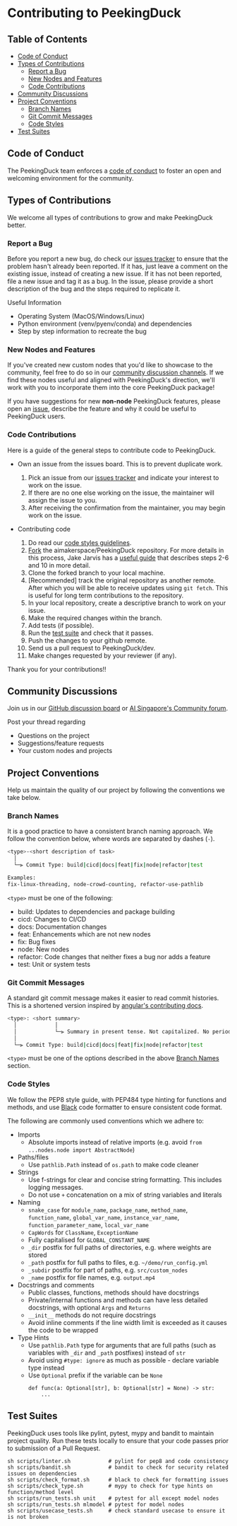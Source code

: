 # Contributing to PeekingDuck

## Table of Contents

- [Code of Conduct](#code-of-conduct)
- [Types of Contributions](#types-of-contributions)
  - [Report a Bug](#report-a-bug)
  - [New Nodes and Features](#new-nodes-and-features)
  - [Code Contributions](#code-contributions)
- [Community Discussions](#community-discussions)
- [Project Conventions](#project-conventions)
  - [Branch Names](#branch-names)
  - [Git Commit Messages](#git-commit-messages)
  - [Code Styles](#code-styles)
- [Test Suites](#test-suites)

## Code of Conduct

The PeekingDuck team enforces a [code of conduct](CODE_OF_CONDUCT.md) to foster an open and welcoming environment for the community.

## Types of Contributions

We welcome all types of contributions to grow and make PeekingDuck better.

### Report a Bug

Before you report a new bug, do check our [issues tracker](https://github.com/aimakerspace/PeekingDuck/issues) to ensure that the problem hasn't already been reported. If it has, just leave a comment on the existing issue, instead of creating a new issue. If it has not been reported, file a new issue and tag it as a bug. In the issue, please provide a short description of the bug and the steps required to replicate it.

Useful Information 
- Operating System (MacOS/Windows/Linux)
- Python environment (venv/pyenv/conda) and dependencies
- Step by step information to recreate the bug


### New Nodes and Features

If you've created new custom nodes that you'd like to showcase to the community, feel free to do so in our [community discussion channels](#community-discussions). If we find these nodes useful and aligned with PeekingDuck's direction, we'll work with you to incorporate them into the core PeekingDuck package!

If you have suggestions for new **non-node** PeekingDuck features, please open an [issue](https://github.com/aimakerspace/PeekingDuck/issues), describe the feature and why it could be useful to PeekingDuck users.

### Code Contributions

Here is a guide of the general steps to contribute code to PeekingDuck.

- Own an issue from the issues board. This is to prevent duplicate work.

  1. Pick an issue from our [issues tracker](https://github.com/aimakerspace/PeekingDuck/issues) and indicate your interest to work on the issue.
  2. If there are no one else working on the issue, the maintainer will assign the issue to you.
  3. After receiving the confirmation from the maintainer, you may begin work on the issue.

- Contributing code 
  1. Do read our [code styles guidelines](#code-styles).
  2. [Fork](https://docs.github.com/en/github/getting-started-with-github/quickstart/fork-a-repo) the aimakerspace/PeekingDuck repository. For more details in this process, Jake Jarvis has a [useful guide](https://jarv.is/notes/how-to-pull-request-fork-github/) that describes steps 2-6 and 10 in more detail.
  3. Clone the forked branch to your local machine.
  4. \[Recommended\] track the original repository as another remote. After which you will be able to receive updates using `git fetch`. This is useful for long term contributions to the repository.
  5. In your local repository, create a descriptive branch to work on your issue.
  6. Make the required changes within the branch.
  7. Add tests (if possible).
  8. Run the [test suite](#test-suites) and check that it passes.
  9. Push the changes to your github remote.
  10. Send us a pull request to PeekingDuck/dev.
  11. Make changes requested by your reviewer (if any).

Thank you for your contributions!!

## Community Discussions

Join us in our [GitHub discussion board](https://github.com/aimakerspace/PeekingDuck/discussions) or [AI Singapore's Community forum](https://community.aisingapore.org/groups/computer-vision/forum/).

Post your thread regarding

- Questions on the project
- Suggestions/feature requests
- Your custom nodes and projects

## Project Conventions

Help us maintain the quality of our project by following the conventions we take below.

### Branch Names

It is a good practice to have a consistent branch naming approach. We follow the convention below, where words
are separated by dashes (`-`).
```bash
<type>-<short description of task>
  │
  └─⫸ Commit Type: build|cicd|docs|feat|fix|node|refactor|test

Examples:
fix-linux-threading, node-crowd-counting, refactor-use-pathlib
```

`<type>` must be one of the following:
- build: Updates to dependencies and package building
- cicd: Changes to CI/CD 
- docs: Documentation changes
- feat: Enhancements which are not new nodes
- fix: Bug fixes
- node: New nodes
- refactor: Code changes that neither fixes a bug nor adds a feature
- test: Unit or system tests


### Git Commit Messages

A standard git commit message makes it easier to read commit histories. This is a shortened version inspired by [angular's contributing docs](https://github.com/angular/angular/blob/master/CONTRIBUTING.md#commit-message-header).

```bash
<type>: <short summary>
  │            │
  │            └─⫸ Summary in present tense. Not capitalized. No period at the end.
  │
  └─⫸ Commit Type: build|cicd|docs|feat|fix|node|refactor|test
```
`<type>` must be one of the options described in the above [Branch Names](#branch-names) section.

### Code Styles

We follow the PEP8 style guide, with PEP484 type hinting for functions and methods, and use [Black](https://black.readthedocs.io/en/stable/) code formatter to ensure consistent code format.

The following are commonly used conventions which we adhere to:
- Imports
  - Absolute imports instead of relative imports (e.g. avoid `from ...nodes.node import AbstractNode`)
- Paths/files
  - Use `pathlib.Path` instead of `os.path` to make code cleaner
- Strings
  - Use f-strings for clear and concise string formatting. This includes logging messages.
  - Do not use `+` concatenation on a mix of string variables and literals
- Naming
  - `snake_case` for `module_name`, `package_name`, `method_name`, `function_name`, `global_var_name`, `instance_var_name`, `function_parameter_name`, `local_var_name`
  - `CapWords` for `ClassName`, `ExceptionName`
  - Fully capitalised for `GLOBAL_CONSTANT_NAME`
  - `_dir` postfix for full paths of directories, e.g. where weights are stored
  - `_path` postfix for full paths to files, e.g. `~/demo/run_config.yml`
  - `_subdir` postfix for part of paths, e.g. `src/custom_nodes`
  - `_name` postfix for file names, e.g. `output.mp4`
- Docstrings and comments
  - Public classes, functions, methods should have docstrings
  - Private/internal functions and methods can have less detailed docstrings, with optional `Args` and `Returns`
  - `__init__` methods do not require docstrings
  - Avoid inline comments if the line width limit is exceeded as it causes the code to be wrapped
- Type Hints
  - Use `pathlib.Path` type for arguments that are full paths (such as variables with `_dir` and `_path` postfixes) instead of `str`
  - Avoid using `#type: ignore` as much as possible - declare variable type instead
  - Use `Optional` prefix if the variable can be `None`
    ```
    def func(a: Optional[str], b: Optional[str] = None) -> str:
	    ...
    ```




## Test Suites

PeekingDuck uses tools like pylint, pytest, mypy and bandit to maintain project quality.
Run these tests locally to ensure that your code passes prior to submission of a Pull Request.

```shell
sh scripts/linter.sh            # pylint for pep8 and code consistency
sh scripts/bandit.sh            # bandit to check for security related issues on dependencies
sh scripts/check_format.sh      # black to check for formatting issues
sh scripts/check_type.sh        # mypy to check for type hints on function/method level
sh scripts/run_tests.sh unit    # pytest for all except model nodes
sh scripts/run_tests.sh mlmodel # pytest for model nodes
sh scripts/usecase_tests.sh     # check standard usecase to ensure it is not broken
```

